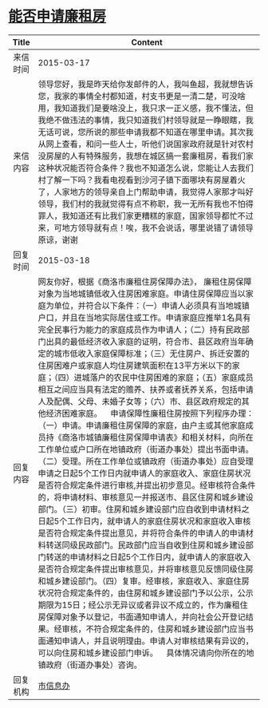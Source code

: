 # <a href="http://www.shangluo.gov.cn/zmhd/ldxxxx.jsp?urltype=leadermail.LeaderMailContentUrl&wbtreeid=1112&leadermailid=3018">能否申请廉租房</a>
|Title|Content|
|:---:|---|
|来信时间|2015-03-17|
|来信内容|领导您好，我是昨天给你发邮件的人，我叫鱼超，我就想告诉您，我家的事情全村都知道，村支书更是一清二楚，可没啥用，我知道我们是要啥没上，我只求一正义感，我不懂法，但我绝不做违法的事情，我只知道我们村领导就是一睁眼瞎，我无话可说，您所说的那些申请我都不知道在哪里申请。其次我从网上查看，和问一些人士，听他们说国家政府就是针对农村没房屋的人有特殊服务，我想在城区搞一套廉租房，看我们家这种状况能否符合条件？我也不知道怎么说，您能让人去我们村了解一下吗？我看电视看到沙河子镇下面哪块有房屋着火了，人家地方的领导亲自上门帮助申请，我觉得人家那才叫好领导，我们村的我就觉得有点不称职，我一无所有我也不怕得罪人，我知道还有比我们家更糟糕的家庭，国家领导都忙不过来，可地方领导就有点！唉，我不会说话，哪里说错了请领导原谅，谢谢|
|回复时间|2015-03-18|
|回复内容|网友你好，根据《商洛市廉租住房保障办法》， 廉租住房保障对象为当地城镇低收入住房困难家庭。申请住房保障应当以家庭为单位，并符合以下条件：（一）申请人必须具有当地城镇户口，并且在当地实际居住或工作。申请家庭应推举1名具有完全民事行为能力的家庭成员作为申请人；（二）持有民政部门出具的最低经济收入家庭的证明，符合市、县区政府当年确定的城市低收入家庭保障标准；（三）无住房户、拆迁安置的住房困难户或家庭人均住房建筑面积在13平方米以下的家庭；（四）进城落户的农民中住房困难的家庭；（五）家庭成员相互之间应当具有法定的赡养、扶养或者抚养关系，包括申请人及配偶、父母、未婚子女等；（六）市、县区政府规定的其他经济困难家庭。    申请保障性廉租住房按照下列程序办理：（一）申请。申请廉租住房保障的家庭，由户主或其他家庭成员持《商洛市城镇廉租住房保障申请表》和相关材料，向所在工作单位或户口所在地镇政府（街道办事处）提出书面申请。（二）受理。所在工作单位或镇政府（街道办事处）应自受理申请之日起5个工作日内就申请人的家庭收入、家庭住房状况是否符合规定条件进行审核,并提出初步意见。经审核符合条件的，将申请材料、审核意见一并报送市、县区住房和城乡建设部门。（三）初审。住房和城乡建设部门应自收到申请材料之日起5个工作日内，就申请人的家庭住房状况和家庭收入审核是否符合规定条件提出意见，并将符合条件的申请人的申请材料转送同级民政部门。民政部门应当自收到住房和城乡建设部门转送的申请材料之日起5个工作日内，就申请人的家庭收入是否符合规定条件提出审核意见，并将审核意见反馈同级住房和城乡建设部门。（四）复审。经审核，家庭收入、家庭住房状况符合规定条件的，由住房和城乡建设部门予以公示，公示期限为15日；经公示无异议或者异议不成立的，作为廉租住房保障对象予以登记，书面通知申请人，并向社会公开登记结果。经审核，不符合规定条件的，住房和城乡建设部门应当书面通知申请人，并且说明理由。申请人对审核结果有异议的，可以向住房和城乡建设部门申诉。    具体情况请向你所在的地镇政府（街道办事处）咨询。|
|回复机构|<a href="../../categories/agencies/市信息办.md">市信息办</a>|